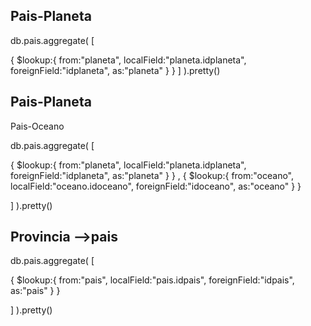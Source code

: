 
## Pais-Planeta

db.pais.aggregate(
[
  
   {
    $lookup:{
            from:"planeta",
            localField:"planeta.idplaneta",
            foreignField:"idplaneta",
            as:"planeta"
            }
    }
]
).pretty()

## Pais-Planeta 
   Pais-Oceano

db.pais.aggregate(
[
  
   {
    $lookup:{
            from:"planeta",
            localField:"planeta.idplaneta",
            foreignField:"idplaneta",
            as:"planeta"
            }
    }
,
{ 
  $lookup:{
            from:"oceano",
            localField:"oceano.idoceano",
            foreignField:"idoceano",
            as:"oceano"
            }
  }

]
).pretty()


## Provincia -->pais

db.pais.aggregate(
[
  
   {
    $lookup:{
            from:"pais",
            localField:"pais.idpais",
            foreignField:"idpais",
            as:"pais"
            }
    }

]
).pretty()